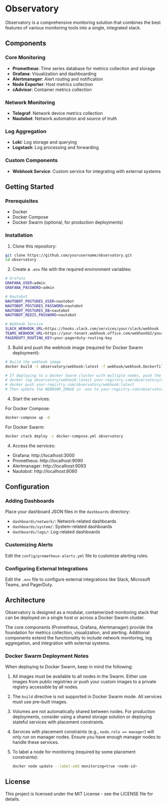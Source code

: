 # Observatory

Observatory is a comprehensive monitoring solution that combines the best features of various monitoring tools into a single, integrated stack.

## Components

### Core Monitoring

- **Prometheus**: Time series database for metrics collection and storage
- **Grafana**: Visualization and dashboarding
- **Alertmanager**: Alert routing and notification
- **Node Exporter**: Host metrics collection
- **cAdvisor**: Container metrics collection

### Network Monitoring

- **Telegraf**: Network device metrics collection
- **Nautobot**: Network automation and source of truth

### Log Aggregation

- **Loki**: Log storage and querying
- **Logstash**: Log processing and forwarding

### Custom Components

- **Webhook Service**: Custom service for integrating with external systems

## Getting Started

### Prerequisites

- Docker
- Docker Compose
- Docker Swarm (optional, for production deployments)

### Installation

1. Clone this repository:

```bash
git clone https://github.com/yourusername/observatory.git
cd observatory
```

2. Create a `.env` file with the required environment variables:

```bash
# Grafana
GRAFANA_USER=admin
GRAFANA_PASSWORD=admin

# Nautobot
NAUTOBOT_POSTGRES_USER=nautobot
NAUTOBOT_POSTGRES_PASSWORD=nautobot
NAUTOBOT_POSTGRES_DB=nautobot
NAUTOBOT_REDIS_PASSWORD=nautobot

# Webhook Service
SLACK_WEBHOOK_URL=https://hooks.slack.com/services/your/slack/webhook
TEAMS_WEBHOOK_URL=https://your-tenant.webhook.office.com/webhookb2/your/teams/webhook
PAGERDUTY_ROUTING_KEY=your-pagerduty-routing-key
```

3. Build and push the webhook image (required for Docker Swarm deployment):

```bash
# Build the webhook image
docker build -t observatory/webhook:latest -f webhook/webhook.Dockerfile webhook/

# If deploying to a Docker Swarm cluster with multiple nodes, push the image to a registry
# docker tag observatory/webhook:latest your-registry.com/observatory/webhook:latest
# docker push your-registry.com/observatory/webhook:latest
# Then update the WEBHOOK_IMAGE in .env to your-registry.com/observatory/webhook:latest
```

4. Start the services:

For Docker Compose:
```bash
docker-compose up -d
```

For Docker Swarm:
```bash
docker stack deploy -c docker-compose.yml observatory
```

4. Access the services:

- Grafana: http://localhost:3000
- Prometheus: http://localhost:9090
- Alertmanager: http://localhost:9093
- Nautobot: http://localhost:8080

## Configuration

### Adding Dashboards

Place your dashboard JSON files in the `dashboards` directory:

- `dashboards/network/`: Network-related dashboards
- `dashboards/system/`: System-related dashboards
- `dashboards/logs/`: Log-related dashboards

### Customizing Alerts

Edit the `config/prometheus-alerts.yml` file to customize alerting rules.

### Configuring External Integrations

Edit the `.env` file to configure external integrations like Slack, Microsoft Teams, and PagerDuty.

## Architecture

Observatory is designed as a modular, containerized monitoring stack that can be deployed on a single host or across a Docker Swarm cluster.

The core components (Prometheus, Grafana, Alertmanager) provide the foundation for metrics collection, visualization, and alerting. Additional components extend the functionality to include network monitoring, log aggregation, and integration with external systems.

### Docker Swarm Deployment Notes

When deploying to Docker Swarm, keep in mind the following:

1. All images must be available to all nodes in the Swarm. Either use images from public registries or push your custom images to a private registry accessible by all nodes.

2. The `build` directive is not supported in Docker Swarm mode. All services must use pre-built images.

3. Volumes are not automatically shared between nodes. For production deployments, consider using a shared storage solution or deploying stateful services with placement constraints.

4. Services with placement constraints (e.g., `node.role == manager`) will only run on manager nodes. Ensure you have enough manager nodes to handle these services.

5. To label a node for monitoring (required by some placement constraints):
   ```bash
   docker node update --label-add monitoring=true <node-id>
   ```

## License

This project is licensed under the MIT License - see the LICENSE file for details.